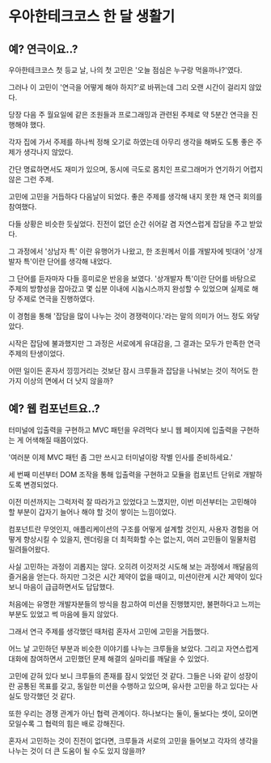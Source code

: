 # 우아한테크코스 한 달 생활기

## 예? 연극이요..?

우아한테크코스 첫 등교 날, 나의 첫 고민은 '오늘 점심은 누구랑 먹을까나?'였다.

그러나 이 고민이 '연극을 어떻게 해야 하지?'로 바뀌는데 그리 오랜 시간이 걸리지 않았다.

당장 다음 주 월요일에 같은 조원들과 프로그래밍과 관련된 주제로 약 5분간 연극을 진행해야 했다.

각자 집에 가서 주제를 하나씩 정해 오기로 하였는데 아무리 생각을 해봐도 도통 좋은 주제가 생각나지 않았다.

간단 명료하면서도 재미가 있으며, 동시에 극도로 몸치인 프로그래머가 연기하기 어렵지 않은 그런 주제.

고민에 고민을 거듭하다 다음날이 되었다. 좋은 주제를 생각해 내지 못한 채 연극 회의를 참여했다.

다들 상황은 비슷한 듯싶었다. 진전이 없던 순간 쉬어갈 겸 자연스럽게 잡담을 주고 받았다.

그 과정에서 '상남자 특' 이란 유행어가 나왔고, 한 조원께서 이를 개발자에 빗대어 '상개발자 특'이란 단어를 생각해 내었다.

그 단어를 듣자마자 다들 흥미로운 반응을 보였다. '상개발자 특'이란 단어를 바탕으로 주제의 방향성을 잡아갔고 몇 십분 이내에 시놉시스까지 완성할 수 있었으며 실제로 해당 주제로 연극을 진행하였다.

이 경험을 통해 '잡담을 많이 나누는 것이 경쟁력이다.'라는 말의 의미가 어느 정도 와닿았다.

시작은 잡담에 불과했지만 그 과정은 서로에게 유대감을, 그 결과는 모두가 만족한 연극 주제의 탄생이었다.

어떤 일이든 혼자서 낑낑거리는 것보단 잠시 크루들과 잡담을 나눠보는 것이 적어도 한 가지 이상의 면에서 더 낫지 않을까?

## 예? 웹 컴포넌트요..?

터미널에 입출력을 구현하고 MVC 패턴을 우려먹다 보니 웹 페이지에 입출력을 구현하는 게 어색해질 때쯤이었다.

'여러분 이제 MVC 패턴 좀 그만 쓰시고 터미널이랑 작별 인사를 준비하세요.'

세 번째 미션부터 DOM 조작을 통해 입출력을 구현하고 모듈을 컴포넌트 단위로 개발하도록 변경되었다.

이전 미션까지는 그럭저럭 잘 따라가고 있었다고 느꼈지만, 이번 미션부터는 고민해야 할 부분이 갑자기 늘어나 해야 할 것이 쌓이는 느낌이었다.

컴포넌트란 무엇인지, 애플리케이션의 구조를 어떻게 설계할 것인지, 사용자 경험을 어떻게 향상시킬 수 있을지, 렌더링을 더 최적화할 수는 없는지, 여러 고민들이 밀물처럼 밀려들어왔다.

사실 고민하는 과정이 괴롭지는 않다. 오히려 이것저것 시도해 보는 과정에서 깨달음의 즐거움을 얻는다. 하지만 그것은 시간 제약이 없을 때이고, 미션이란게 시간 제약이 있다 보니 마음이 급급하면서도 답답했다.

처음에는 유명한 개발자분들의 방식을 참고하여 미션을 진행했지만, 불편하다고 느끼는 부분도 있었고 썩 마음에 들지 않았다.

그래서 연극 주제를 생각했던 때처럼 혼자서 고민에 고민을 거듭했다.

어느 날 고민하던 부분과 비슷한 이야기를 나누는 크루들을 보았다. 그리고 자연스럽게 대화에 참여하면서 고민했던 문제 해결의 실마리를 깨달을 수 있었다.

고민에 갇혀 있다 보니 크루들의 존재를 잠시 잊었던 것 같다. 그들은 나와 같이 성장이란 공통된 목표를 갖고, 동일한 미션을 수행하고 있으며, 유사한 고민을 하고 있다는 사실도 망각했던 것 같다.

또한 우리는 경쟁 관계가 아닌 협력 관계이다. 하나보다는 둘이, 둘보다는 셋이, 모이면 모일수록 그 협력의 힘은 배로 강해진다.

혼자서 고민하는 것이 진전이 없다면, 크루들과 서로의 고민을 들어보고 각자의 생각을 나누는 것이 더 큰 도움이 될 수도 있지 않을까?

